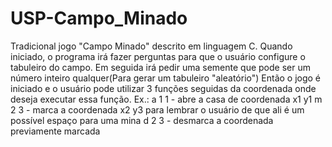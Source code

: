 # USP-Campo_Minado
Tradicional jogo "Campo Minado" descrito em linguagem C.
Quando iniciado, o programa irá fazer perguntas para que o usuário configure o tabuleiro do campo. 
Em seguida irá pedir uma semente que pode ser um número inteiro qualquer(Para gerar um tabuleiro "aleatório")
Então o jogo é iniciado e o usuário pode utilizar 3 funções seguidas da coordenada onde deseja executar essa função.
Ex.: a 1 1 - abre a casa de coordenada x1 y1
     m 2 3 - marca a coordenada x2 y3 para lembrar o usuário de que ali é um possível espaço para uma mina
     d 2 3 - desmarca a coordenada previamente marcada
